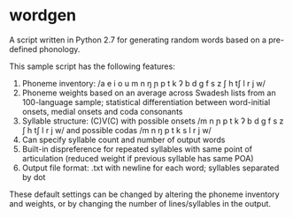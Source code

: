 # wordgen
A script written in Python 2.7 for generating random words based on a pre-defined phonology. 

This sample script has the following features:

1. Phoneme inventory: /a e i o u m n ŋ ɲ p t k ʔ b d g f s z ʃ h tʃ l r j w/
2. Phoneme weights based on an average across Swadesh lists from an 100-language sample; statistical differentiation between word-initial onsets, medial onsets and coda consonants
3. Syllable structure: (C)V(C) with possible onsets /m n ɲ p t k ʔ b d g f s z ʃ h tʃ l r j w/ and possible codas /m n ŋ p t k s l r j w/
4. Can specify syllable count and number of output words
5. Built-in dispreference for repeated syllables with same point of articulation (reduced weight if previous syllable has same POA)
6. Output file format: .txt with newline for each word; syllables separated by dot

These default settings can be changed by altering the phoneme inventory and weights, or by changing the number of lines/syllables in the output.
